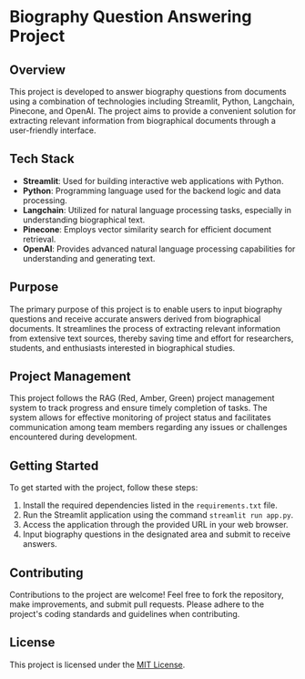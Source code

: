# Biography Question Answering Project

## Overview

This project is developed to answer biography questions from documents using a combination of technologies including Streamlit, Python, Langchain, Pinecone, and OpenAI. The project aims to provide a convenient solution for extracting relevant information from biographical documents through a user-friendly interface.

## Tech Stack

- **Streamlit**: Used for building interactive web applications with Python.
- **Python**: Programming language used for the backend logic and data processing.
- **Langchain**: Utilized for natural language processing tasks, especially in understanding biographical text.
- **Pinecone**: Employs vector similarity search for efficient document retrieval.
- **OpenAI**: Provides advanced natural language processing capabilities for understanding and generating text.

## Purpose

The primary purpose of this project is to enable users to input biography questions and receive accurate answers derived from biographical documents. It streamlines the process of extracting relevant information from extensive text sources, thereby saving time and effort for researchers, students, and enthusiasts interested in biographical studies.

## Project Management

This project follows the RAG (Red, Amber, Green) project management system to track progress and ensure timely completion of tasks. The system allows for effective monitoring of project status and facilitates communication among team members regarding any issues or challenges encountered during development.

## Getting Started

To get started with the project, follow these steps:

1. Install the required dependencies listed in the `requirements.txt` file.
2. Run the Streamlit application using the command `streamlit run app.py`.
3. Access the application through the provided URL in your web browser.
4. Input biography questions in the designated area and submit to receive answers.

## Contributing

Contributions to the project are welcome! Feel free to fork the repository, make improvements, and submit pull requests. Please adhere to the project's coding standards and guidelines when contributing.

## License

This project is licensed under the [MIT License](LICENSE).
